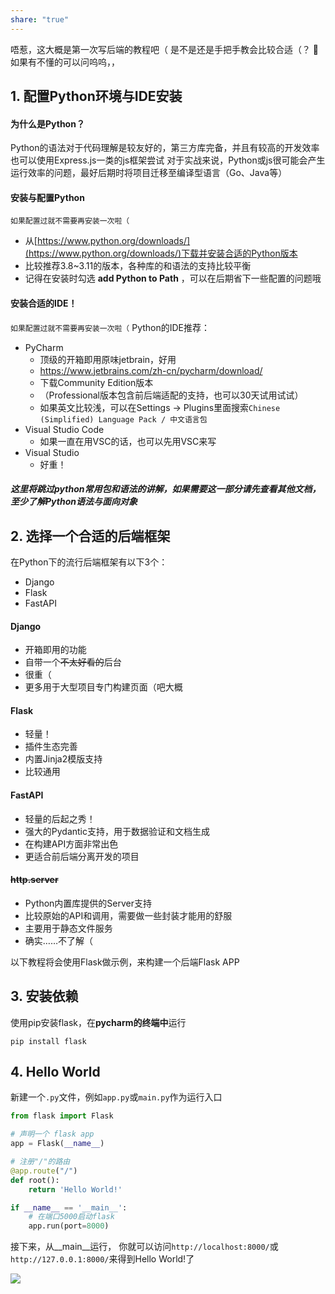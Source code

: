 ```yaml
---
share: "true"
---
```



唔惹，这大概是第一次写后端的教程吧（
是不是还是手把手教会比较合适（？
🤔
如果有不懂的可以问呜呜，，

## 1. 配置Python环境与IDE安装

#### 为什么是Python？
Python的语法对于代码理解是较友好的，第三方库完备，并且有较高的开发效率
也可以使用Express.js一类的js框架尝试
对于实战来说，Python或js很可能会产生运行效率的问题，最好后期时将项目迁移至编译型语言（Go、Java等）
#### 安装与配置Python
`如果配置过就不需要再安装一次啦（`
- 从[https://www.python.org/downloads/](https://www.python.org/downloads/)下载并安装合适的Python版本
- 比较推荐3.8~3.11的版本，各种库的和语法的支持比较平衡
- 记得在安装时勾选 **add Python to Path** ，可以在后期省下一些配置的问题哦
#### 安装合适的IDE！
`如果配置过就不需要再安装一次啦（`
Python的IDE推荐：
- PyCharm
    - 顶级的开箱即用原味jetbrain，好用
    - https://www.jetbrains.com/zh-cn/pycharm/download/
    - 下载Community Edition版本
    - （Professional版本包含前后端适配的支持，也可以30天试用试试）
    - 如果英文比较浅，可以在Settings -> Plugins里面搜索`Chinese ​(Simplified)​ Language Pack / 中文语言包`
- Visual Studio Code
    - 如果一直在用VSC的话，也可以先用VSC来写
- Visual Studio
    - 好重！

##### 这里将跳过python常用包和语法的讲解，如果需要这一部分请先查看其他文档，至少了解Python语法与面向对象
## 2. 选择一个合适的后端框架

在Python下的流行后端框架有以下3个：
 - Django
 - Flask
 - FastAPI

#### Django
- 开箱即用的功能
- 自带一个~~不太好看的~~后台
- 很重（
- 更多用于大型项目专门构建页面（吧大概
#### Flask
- 轻量！
- 插件生态完善
- 内置Jinja2模版支持
- 比较通用
#### FastAPI
- 轻量的后起之秀！
- 强大的Pydantic支持，用于数据验证和文档生成
- 在构建API方面非常出色
- 更适合前后端分离开发的项目

#### ~~http.server~~
- Python内置库提供的Server支持
- 比较原始的API和调用，需要做一些封装才能用的舒服
- 主要用于静态文件服务
- 确实……不了解（

以下教程将会使用Flask做示例，来构建一个后端Flask APP
## 3. 安装依赖

使用pip安装flask，在**pycharm的终端中**运行
```
pip install flask
```

## 4. Hello World
新建一个`.py`文件，例如`app.py`或`main.py`作为运行入口
```python
from flask import Flask

# 声明一个 flask app
app = Flask(__name__)

# 注册"/"的路由
@app.route("/")
def root():
	return 'Hello World!'

if __name__ == '__main__':
	# 在端口5000启动flask
	app.run(port=8000)
```

接下来，从__main__运行，
你就可以访问`http://localhost:8000/`或`http://127.0.0.1:8000/`来得到Hello World!了

![](http://127.0.0.1:5000)